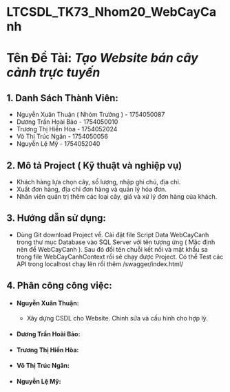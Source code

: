 # LTCSDL_TK73_Nhom20_WebCayCanh

# **Tên Đề Tài:** ***Tạo Website bán cây cảnh trực tuyến***

## **1. Danh Sách Thành Viên:**

- Nguyễn Xuân Thuận ( Nhóm Trưởng )      -   1754050087
- Dương Trần Hoài Bảo                    -   1754050010
- Trương Thị Hiền Hòa                    -   1754052024
- Võ Thị Trúc Ngân                       -   1754050056
- Nguyễn Lệ Mỹ                           -   1754052040

## **2. Mô tả Project ( Kỹ thuật và nghiệp vụ)**
- Khách hàng lựa chọn cây, số lượng, nhập ghi chú, địa chỉ.
- Xuất đơn hàng, địa chỉ đơn hàng và quản lý hóa đơn.
- Nhân viên quản trị thêm các loại cây, giá và xử lý đơn hàng của khách.

## **3. Hướng dẫn sử dụng:**
- Dùng Git download Project về. Cài đặt file Script Data WebCayCanh trong thư mục Database vào SQL Server với tên tương ứng 
( Mặc định nên để WebCayCanh ). Sau đó đổi tên chuỗi kết nối và mật khẩu sa trong file WebCayCanhContext rồi sẽ chạy được Project.
Có thể Test các API trong localhost chạy lên rồi thêm /swagger/index.html/

## **4. Phân công công việc:**
- #### **Nguyễn Xuân Thuận:** 
  - Xây dựng CSDL cho Website. Chỉnh sửa và cấu hình cho hợp lý.

- #### **Dương Trần Hoài Bảo:**

- #### **Trương Thị Hiền Hòa:**

- #### **Võ Thị Trúc Ngân:**

- #### **Nguyễn Lệ Mỹ:**
